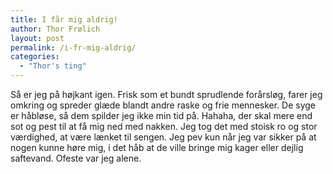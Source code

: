 ```yaml
---
title: I får mig aldrig!
author: Thor Frølich
layout: post
permalink: /i-fr-mig-aldrig/
categories:
  - "Thor's ting"
---
```

Så er jeg på højkant igen. Frisk som et bundt sprudlende forårsløg, farer jeg omkring og spreder glæde blandt andre raske og frie mennesker. De syge er håbløse, så dem spilder jeg ikke min tid på. Hahaha, der skal mere end sot og pest til at få mig ned med nakken. Jeg tog det med stoisk ro og stor værdighed, at være lænket til sengen. Jeg pev kun når jeg var sikker på at nogen kunne høre mig, i det håb at de ville bringe mig kager eller dejlig saftevand. Ofeste var jeg alene.